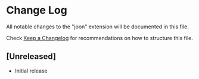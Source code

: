 # Change Log

All notable changes to the "joon" extension will be documented in this file.

Check [Keep a Changelog](http://keepachangelog.com/) for recommendations on how to structure this file.

## [Unreleased]

- Initial release
